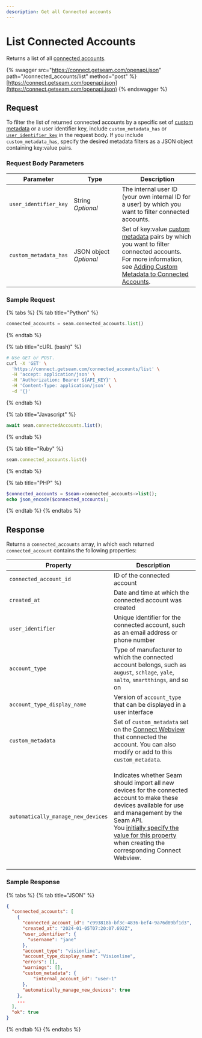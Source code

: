 ```yaml
---
description: Get all Connected accounts
---
```


# List Connected Accounts

Returns a list of all [connected accounts](./).

{% swagger src="https://connect.getseam.com/openapi.json" path="/connected_accounts/list" method="post" %}
[https://connect.getseam.com/openapi.json](https://connect.getseam.com/openapi.json)
{% endswagger %}

## Request

To filter the list of returned connected accounts by a specific set of [custom metadata](../../core-concepts/connect-webviews/attaching-custom-data-to-the-connect-webview.md) or a user identifier key, include `custom_metadata_has` or [`user_identifier_key`](../client-sessions/#client\_session-properties) in the request body. If you include `custom_metadata_has`, specify the desired metadata filters as a JSON object containing key:value pairs.

### Request Body Parameters

<table><thead><tr><th>Parameter</th><th width="112.33333333333331">Type</th><th>Description</th></tr></thead><tbody><tr><td><code>user_identifier_key</code></td><td>String<br><em>Optional</em></td><td>The internal user ID (your own internal ID for a user) by which you want to filter connected accounts.</td></tr><tr><td><code>custom_metadata_has</code></td><td>JSON object<br><em>Optional</em></td><td>Set of key:value <a href="../connect-webviews/#connect_webview-properties">custom metadata</a> pairs by which you want to filter connected accounts.<br>For more information, see <a href="../../core-concepts/connected-accounts/adding-custom-metadata-to-a-connected-account.md">Adding Custom Metadata to Connected Accounts</a>.</td></tr></tbody></table>

### Sample Request

{% tabs %}
{% tab title="Python" %}
```python
connected_accounts = seam.connected_accounts.list()
```
{% endtab %}

{% tab title="cURL (bash)" %}
```bash
# Use GET or POST.
curl -X 'GET' \
  'https://connect.getseam.com/connected_accounts/list' \
  -H 'accept: application/json' \
  -H 'Authorization: Bearer ${API_KEY}' \
  -H 'Content-Type: application/json' \
  -d '{}'
```
{% endtab %}

{% tab title="Javascript" %}
```javascript
await seam.connectedAccounts.list();
```
{% endtab %}

{% tab title="Ruby" %}
```ruby
seam.connected_accounts.list()
```
{% endtab %}

{% tab title="PHP" %}
```php
$connected_accounts = $seam->connected_accounts->list();
echo json_encode($connected_accounts);
```
{% endtab %}
{% endtabs %}

## Response

Returns a `connected_accounts` array, in which each returned `connected_account` contains the following properties:

| Property                           | Description                                                                                                                                                                                                                                                                                                                                                                             |
| ---------------------------------- | --------------------------------------------------------------------------------------------------------------------------------------------------------------------------------------------------------------------------------------------------------------------------------------------------------------------------------------------------------------------------------------- |
| `connected_account_id`             | ID of the connected account                                                                                                                                                                                                                                                                                                                                                             |
| `created_at`                       | Date and time at which the connected account was created                                                                                                                                                                                                                                                                                                                                |
| `user_identifier`                  | Unique identifier for the connected account, such as an email address or phone number                                                                                                                                                                                                                                                                                                   |
| `account_type`                     | Type of manufacturer to which the connected account belongs, such as `august`, `schlage`, `yale`, `salto`, `smartthings`, and so on                                                                                                                                                                                                                                                     |
| `account_type_display_name`        | Version of `account_type` that can be displayed in a user interface                                                                                                                                                                                                                                                                                                                     |
| `custom_metadata`                  | Set of `custom_metadata` set on the [Connect Webview](../../core-concepts/connect-webviews/) that connected the account. You can also modify or add to this `custom_metadata`.                                                                                                                                                                                                          |
| `automatically_manage_new_devices` | <p>Indicates whether Seam should import all new devices for the connected account to make these devices available for use and management by the Seam API.<br>You <a href="../../core-concepts/connect-webviews/customizing-connect-webviews.md#automatically_manage_new_devices">initially specify the value for this property</a> when creating the corresponding Connect Webview.</p> |

### Sample Response

{% tabs %}
{% tab title="JSON" %}
```json
{
  "connected_accounts": [
    {
      "connected_account_id": "c993818b-bf3c-4836-bef4-9a76d89bf1d3",
      "created_at": "2024-01-05T07:20:07.692Z",
      "user_identifier": {
        "username": "jane"
      },
      "account_type": "visionline",
      "account_type_display_name": "Visionline",
      "errors": [],
      "warnings": [],
      "custom_metadata": {
          "internal_account_id": "user-1"
      },
      "automatically_manage_new_devices": true
    },
	...
  ],
  "ok": true
}
```
{% endtab %}
{% endtabs %}
